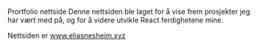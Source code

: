 Prortfolio nettside
Denne nettsiden ble laget for å vise frem prosjekter jeg har vært med på, og for å videre utvikle React ferdighetene mine.

Nettsiden er www.eliasnesheim.xyz
